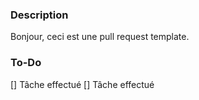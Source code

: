 ### Description

Bonjour, ceci est une pull request template.

### To-Do

[] Tâche effectué
[] Tâche effectué